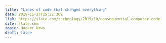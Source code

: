 ```yaml
---
title: "Lines of code that changed everything"
date: 2019-11-27T15:22:30Z
link: https://slate.com/technology/2019/10/consequential-computer-code-software-history.html?utm_medium=RSS&utm_source=hune
site: slate.com
topic: Hacker News
draft: false
---
```

